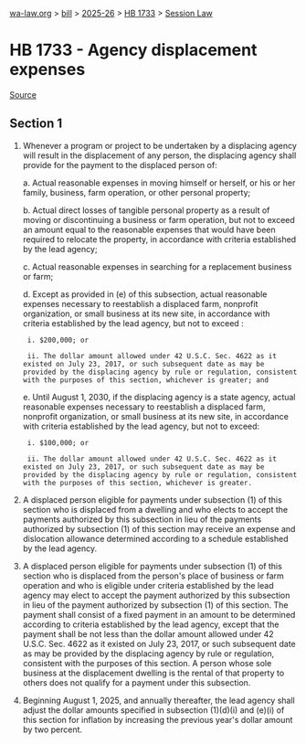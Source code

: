 [wa-law.org](/) > [bill](/bill/) > [2025-26](/bill/2025-26/) > [HB 1733](/bill/2025-26/hb/1733/) > [Session Law](/bill/2025-26/hb/1733/S.SL/)

# HB 1733 - Agency displacement expenses

[Source](http://lawfilesext.leg.wa.gov/biennium/2025-26/Pdf/Bills/Session%20Laws/House/1733-S.SL.pdf)

## Section 1
1. Whenever a program or project to be undertaken by a displacing agency will result in the displacement of any person, the displacing agency shall provide for the payment to the displaced person of:

    a. Actual reasonable expenses in moving himself or herself, or his or her family, business, farm operation, or other personal property;

    b. Actual direct losses of tangible personal property as a result of moving or discontinuing a business or farm operation, but not to exceed an amount equal to the reasonable expenses that would have been required to relocate the property, in accordance with criteria established by the lead agency;

    c. Actual reasonable expenses in searching for a replacement business or farm;

    d. Except as provided in (e) of this subsection, actual reasonable expenses necessary to reestablish a displaced farm, nonprofit organization, or small business at its new site, in accordance with criteria established by the lead agency, but not to exceed :

        i. $200,000; or

        ii. The dollar amount allowed under 42 U.S.C. Sec. 4622 as it existed on July 23, 2017, or such subsequent date as may be provided by the displacing agency by rule or regulation, consistent with the purposes of this section, whichever is greater; and

    e. Until August 1, 2030, if the displacing agency is a state agency, actual reasonable expenses necessary to reestablish a displaced farm, nonprofit organization, or small business at its new site, in accordance with criteria established by the lead agency, but not to exceed:

        i. $100,000; or

        ii. The dollar amount allowed under 42 U.S.C. Sec. 4622 as it existed on July 23, 2017, or such subsequent date as may be provided by the displacing agency by rule or regulation, consistent with the purposes of this section, whichever is greater.

2. A displaced person eligible for payments under subsection (1) of this section who is displaced from a dwelling and who elects to accept the payments authorized by this subsection in lieu of the payments authorized by subsection (1) of this section may receive an expense and dislocation allowance determined according to a schedule established by the lead agency.

3. A displaced person eligible for payments under subsection (1) of this section who is displaced from the person's place of business or farm operation and who is eligible under criteria established by the lead agency may elect to accept the payment authorized by this subsection in lieu of the payment authorized by subsection (1) of this section. The payment shall consist of a fixed payment in an amount to be determined according to criteria established by the lead agency, except that the payment shall be not less than the dollar amount allowed under 42 U.S.C. Sec. 4622 as it existed on July 23, 2017, or such subsequent date as may be provided by the displacing agency by rule or regulation, consistent with the purposes of this section. A person whose sole business at the displacement dwelling is the rental of that property to others does not qualify for a payment under this subsection.

4. Beginning August 1, 2025, and annually thereafter, the lead agency shall adjust the dollar amounts specified in subsection (1)(d)(i) and (e)(i) of this section for inflation by increasing the previous year's dollar amount by two percent.
